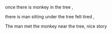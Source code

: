 once there is monkey in the tree , 

there is man sitting under the tree felt tired ,

The man met the monkey near the tree, nice story